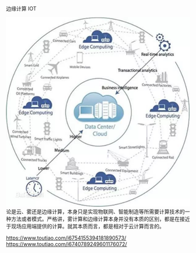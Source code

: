 边缘计算
IOT

![](../img/k8s/edge-computing.jpg)
论是云、雾还是边缘计算，本身只是实现物联网、智能制造等所需要计算技术的一种方法或者模式。严格讲，雾计算和边缘计算本身并没有本质的区别，都是在接近于现场应用端提供的计算。就其本质而言，都是相对于云计算而言的。

https://www.toutiao.com/i6754155394181890573/
https://www.toutiao.com/i6740789249601176072/